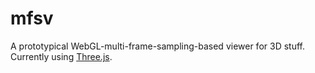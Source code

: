 # mfsv

A prototypical WebGL-multi-frame-sampling-based viewer for 3D stuff. Currently using [Three.js](https://github.com/mrdoob/three.js/).
